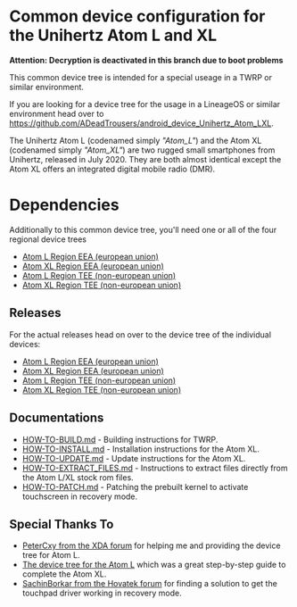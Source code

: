 Common device configuration for the Unihertz Atom L and XL
=================================================
**Attention: Decryption is deactivated in this branch due to boot problems**

This common device tree is intended for a special useage in a TWRP or similar environment.

If you are looking for a device tree for the usage in a LineageOS or similar environment head over to https://github.com/ADeadTrousers/android_device_Unihertz_Atom_LXL.

The Unihertz Atom L (codenamed simply _"Atom_L"_) and the Atom XL (codenamed simply _"Atom_XL"_) are two rugged small smartphones from Unihertz, released in July 2020. They are both almost identical except the Atom XL offers an integrated digital mobile radio (DMR).

# Dependencies

Additionally to this common device tree, you'll need one or all of the four regional device trees

- [Atom L Region EEA (european union)](https://github.com/ADeadTrousers/twrp_device_Unihertz_Atom_L_EEA)
- [Atom XL Region EEA (european union)](https://github.com/ADeadTrousers/twrp_device_Unihertz_Atom_XL_EEA)
- [Atom L Region TEE (non-european union)](https://github.com/ADeadTrousers/twrp_device_Unihertz_Atom_L_TEE)
- [Atom XL Region TEE (non-european union)](https://github.com/ADeadTrousers/twrp_device_Unihertz_Atom_XL_TEE)

## Releases

For the actual releases head on over to the device tree of the individual devices:
- [Atom L Region EEA (european union)](https://github.com/ADeadTrousers/twrp_device_Unihertz_Atom_L_EEA/releases)
- [Atom XL Region EEA (european union)](https://github.com/ADeadTrousers/twrp_device_Unihertz_Atom_XL_EEA/releases)
- [Atom L Region TEE (non-european union)](https://github.com/ADeadTrousers/twrp_device_Unihertz_Atom_L_TEE/releases)
- [Atom XL Region TEE (non-european union)](https://github.com/ADeadTrousers/twrp_device_Unihertz_Atom_XL_TEE/releases)

## Documentations

- [HOW-TO-BUILD.md](docs/HOW-TO-BUILD.md) - Building instructions for TWRP.
- [HOW-TO-INSTALL.md](docs/HOW-TO-INSTALL.md) - Installation instructions for the Atom XL.
- [HOW-TO-UPDATE.md](docs/HOW-TO-UPDATE.md) - Update instructions for the Atom XL.
- [HOW-TO-EXTRACT_FILES.md](docs/HOW-TO-EXTRACT_FILES.md) - Instructions to extract files directly from the Atom L/XL stock rom files.
- [HOW-TO-PATCH.md](docs/HOW-TO-PATCH.md) - Patching the prebuilt kernel to activate touchscreen in recovery mode.

## Special Thanks To

- [PeterCxy from the XDA forum](https://forum.xda-developers.com/member.php?u=5351691) for helping me and providing the device tree for Atom L.
- [The device tree for the Atom L](https://cgit.typeblog.net/android/device/unihertz/Atom_L/) which was a great step-by-step guide to complete the Atom XL.
- [SachinBorkar from the Hovatek forum](https://forum.hovatek.com/thread-27132.html) for finding a solution to get the touchpad driver working in recovery mode.
